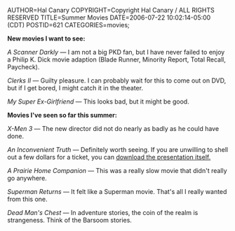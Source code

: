 AUTHOR=Hal Canary
COPYRIGHT=Copyright Hal Canary / ALL RIGHTS RESERVED
TITLE=Summer Movies
DATE=2006-07-22 10:02:14-05:00 (CDT)
POSTID=621
CATEGORIES=movies;

**New movies I want to see:**

_A Scanner Darkly_ — I am not a big PKD fan, but I have never failed to enjoy a Philip K. Dick movie adaption (Blade Runner, Minority Report, Total Recall, Paycheck).

_Clerks II_ — Guilty pleasure. I can probably wait for this to come out on DVD, but if I get bored, I might catch it in the theater.

_My Super Ex-Girlfriend_ — This looks bad, but it might be good.

**Movies I've seen so far this summer:**

_X-Men 3_ — The new director did not do nearly as badly as he could have done.

_An Inconvenient Truth_ — Definitely worth seeing. If you are unwilling to shell out a few dollars for a ticket, you can [download the presentation itself.](http://climatechangeaction.blogspot.com/2006/04/video-of-week-al-gore-inconvenient_28.html)

_A Prairie Home Companion_ — This was a really slow movie that didn't really go anywhere.

_Superman Returns_ — It felt like a Superman movie. That's all I really wanted from this one.

_Dead Man's Chest_ — In adventure stories, the coin of the realm is strangeness. Think of the Barsoom stories.
